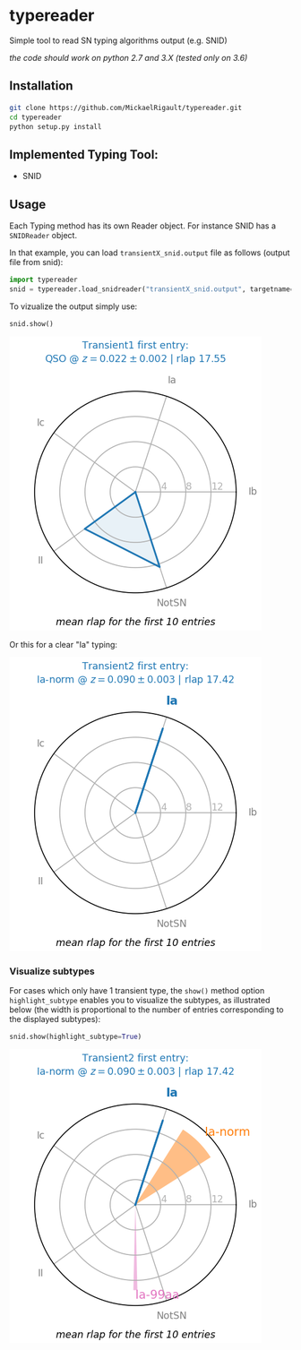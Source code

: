 # typereader
Simple tool to read SN typing algorithms output  (e.g. SNID)

_the code should work on python 2.7 and 3.X (tested only on 3.6)_
## Installation
```bash
git clone https://github.com/MickaelRigault/typereader.git
cd typereader
python setup.py install
```


## Implemented Typing Tool:
 - SNID
 
## Usage
Each Typing method has its own Reader object. For instance SNID has a `SNIDReader` object. 

In that example, you can load `transientX_snid.output` file as follows (output file from snid):
```python
import typereader
snid = typereader.load_snidreader("transientX_snid.output", targetname="transientX")
```

To vizualize the output simply use:
```python
snid.show()
```

![](examples/figures/Transient1.png)

Or this for a clear "Ia" typing:

![](examples/figures/Transient2.png)

### Visualize subtypes

For cases which only have 1 transient type, the `show()` method option `highlight_subtype` enables you to visualize the subtypes, as illustrated below (the width is proportional to the number of entries corresponding to the displayed subtypes):


```python
snid.show(highlight_subtype=True)
```
![](examples/figures/Transient2_withsubtypes.png)
